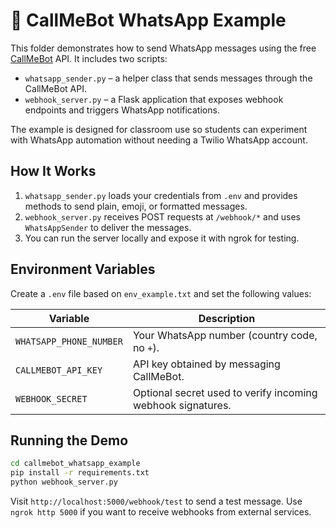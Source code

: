 # 📱 CallMeBot WhatsApp Example

This folder demonstrates how to send WhatsApp messages using the free [CallMeBot](https://www.callmebot.com/) API. It includes two scripts:

- `whatsapp_sender.py` – a helper class that sends messages through the CallMeBot API.
- `webhook_server.py` – a Flask application that exposes webhook endpoints and triggers WhatsApp notifications.

The example is designed for classroom use so students can experiment with WhatsApp automation without needing a Twilio WhatsApp account.

## How It Works
1. `whatsapp_sender.py` loads your credentials from `.env` and provides methods to send plain, emoji, or formatted messages.
2. `webhook_server.py` receives POST requests at `/webhook/*` and uses `WhatsAppSender` to deliver the messages.
3. You can run the server locally and expose it with ngrok for testing.

## Environment Variables
Create a `.env` file based on `env_example.txt` and set the following values:

| Variable | Description |
|----------|-------------|
| `WHATSAPP_PHONE_NUMBER` | Your WhatsApp number (country code, no `+`). |
| `CALLMEBOT_API_KEY` | API key obtained by messaging CallMeBot. |
| `WEBHOOK_SECRET` | Optional secret used to verify incoming webhook signatures. |

## Running the Demo
```bash
cd callmebot_whatsapp_example
pip install -r requirements.txt
python webhook_server.py
```
Visit `http://localhost:5000/webhook/test` to send a test message. Use `ngrok http 5000` if you want to receive webhooks from external services.
